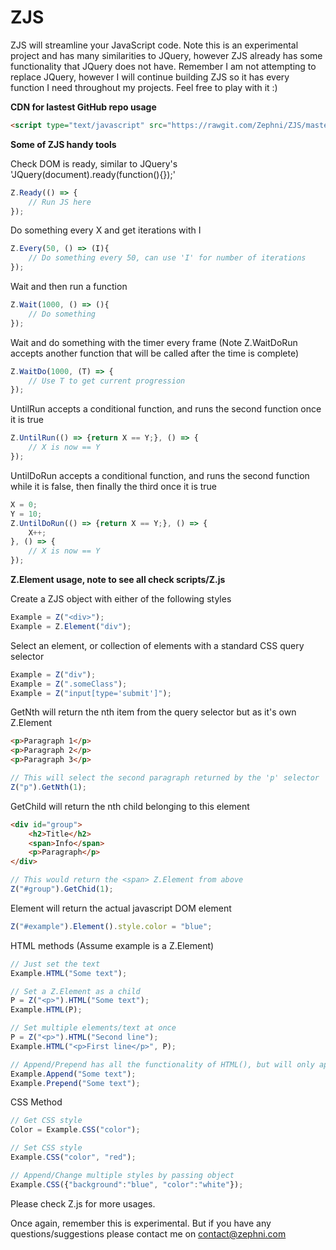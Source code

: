 # ZJS

ZJS will streamline your JavaScript code. Note this is an experimental project and has many similarities to JQuery, however ZJS already has some functionality that JQuery does not have. Remember I am not attempting to
replace JQuery, however I will continue building ZJS so it has every function I need throughout my projects. Feel free to play with it :)

**CDN for lastest GitHub repo usage**
```html
<script type="text/javascript" src="https://rawgit.com/Zephni/ZJS/master/scripts/Z.js"></script>
```

**Some of ZJS handy tools**

Check DOM is ready, similar to JQuery's 'JQuery(document).ready(function(){});'
```javascript
Z.Ready(() => {
	// Run JS here
});
```

Do something every X and get iterations with I

```javascript
Z.Every(50, () => (I){
	// Do something every 50, can use 'I' for number of iterations
});
```

Wait and then run a function
```javascript
Z.Wait(1000, () => (){
	// Do something
});
```

Wait and do something with the timer every frame (Note Z.WaitDoRun accepts another function that will be called after the time is complete)
```javascript
Z.WaitDo(1000, (T) => {
	// Use T to get current progression
});
```

UntilRun accepts a conditional function, and runs the second function once it is true
```javascript
Z.UntilRun(() => {return X == Y;}, () => {
	// X is now == Y
});
```

UntilDoRun accepts a conditional function, and runs the second function while it is false, then finally the third once it is true
```javascript
X = 0;
Y = 10;
Z.UntilDoRun(() => {return X == Y;}, () => {
	X++;
}, () => {
	// X is now == Y
});
```

**Z.Element usage, note to see all check scripts/Z.js**

Create a ZJS object with either of the following styles
```javascript
Example = Z("<div>");
Example = Z.Element("div");
```

Select an element, or collection of elements with a standard CSS query selector
```javascript
Example = Z("div");
Example = Z(".someClass");
Example = Z("input[type='submit']");
```

GetNth will return the nth item from the query selector but as it's own Z.Element
```html
<p>Paragraph 1</p>
<p>Paragraph 2</p>
<p>Paragraph 3</p>
```
```javascript
// This will select the second paragraph returned by the 'p' selector
Z("p").GetNth(1);
```

GetChild will return the nth child belonging to this element
```html
<div id="group">
	<h2>Title</h2>
	<span>Info</span>
	<p>Paragraph</p>
</div>
```
```javascript
// This would return the <span> Z.Element from above
Z("#group").GetChid(1);
```

Element will return the actual javascript DOM element
```javascript
Z("#example").Element().style.color = "blue";
```

HTML methods (Assume example is a Z.Element)
```javascript
// Just set the text
Example.HTML("Some text");

// Set a Z.Element as a child
P = Z("<p>").HTML("Some text");
Example.HTML(P);

// Set multiple elements/text at once
P = Z("<p>").HTML("Second line");
Example.HTML("<p>First line</p>", P);

// Append/Prepend has all the functionality of HTML(), but will only append/prepend it to the current html
Example.Append("Some text");
Example.Prepend("Some text");
```

CSS Method
```javascript
// Get CSS style
Color = Example.CSS("color");

// Set CSS style
Example.CSS("color", "red");

// Append/Change multiple styles by passing object
Example.CSS({"background":"blue", "color":"white"});
```

Please check Z.js for more usages.

Once again, remember this is experimental. But if you have any questions/suggestions please contact me on contact@zephni.com